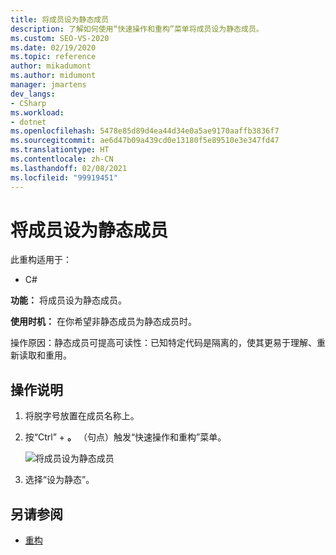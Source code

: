 ```yaml
---
title: 将成员设为静态成员
description: 了解如何使用“快速操作和重构”菜单将成员设为静态成员。
ms.custom: SEO-VS-2020
ms.date: 02/19/2020
ms.topic: reference
author: mikadumont
ms.author: midumont
manager: jmartens
dev_langs:
- CSharp
ms.workload:
- dotnet
ms.openlocfilehash: 5478e85d89d4ea44d34e0a5ae9170aaffb3836f7
ms.sourcegitcommit: ae6d47b09a439cd0e13180f5e89510e3e347fd47
ms.translationtype: HT
ms.contentlocale: zh-CN
ms.lasthandoff: 02/08/2021
ms.locfileid: "99919451"
---
```

# <a name="make-member-static"></a>将成员设为静态成员

此重构适用于：

- C#

**功能：** 将成员设为静态成员。

**使用时机：** 在你希望非静态成员为静态成员时。

操作原因：静态成员可提高可读性：已知特定代码是隔离的，使其更易于理解、重新读取和重用。 

## <a name="how-to"></a>操作说明

1. 将脱字号放置在成员名称上。

2. 按“Ctrl”  + **。** （句点）触发“快速操作和重构”菜单。

   ![将成员设为静态成员](media/make-member-static.png)

3. 选择“设为静态”。

## <a name="see-also"></a>另请参阅

- [重构](../refactoring-in-visual-studio.md)
